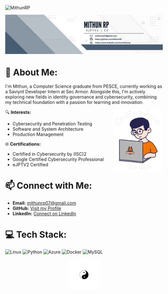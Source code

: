 <p align="left"> <img src="https://komarev.com/ghpvc/?username=MithunRP&label=Profile%20Views&color=0e75b6&style=flat" alt="MithunRP" /> </p>

<img alt="Professional Banner" src="https://github.com/MithunRP/MithunRP/blob/main/banner.png">

# 💫 About Me:
I'm Mithun, a Computer Science graduate from PESCE, currently working as a Saviynt Developer Intern at Sec Armor. Alongside this, I'm actively exploring new fields in identity governance and cybersecurity, combining my technical foundation with a passion for learning and innovation.


<img align="right" src="https://github.com/MithunRP/MithunRP/blob/main/Coding.gif" height="200" />


🔍 **Interests:**
- Cybersecurity and Penetration Testing
- Software and System Architecture
- Production Management
  
🌐 **Certifications:**
- Certified in Cybersecurity by (ISC)2
- Google Certified Cybersecurity Professional
- eJPTV2 Certified

# 📫 Connect with Me:
- **Email:** [mithunrp07@gmail.com](mailto:mithunrp07@gmail.com)
- **GitHub:** [Visit my Profile](https://github.com/MithunRP)
- **LinkedIn:** [Connect on LinkedIn](https://www.linkedin.com/in/mithunrp/)

# 💻 Tech Stack:
![Linux](https://img.shields.io/badge/Linux-FCC624?style=for-the-badge&logo=linux&logoColor=black)
![Python](https://img.shields.io/badge/python-3670A0?style=for-the-badge&online&logo=python&logoColor=ffdd54)
![Azure](https://img.shields.io/badge/azure-%230072C6.svg?style=for-the-badge&logo=microsoftazure&logoEColor=white)
![Docker](https://img.shields.io/badge/docker-%230db7ed.svg?style=for-the-badge&logo=docker&logoColor=white)
![MySQL](https://img.shields.io/badge/mysql-%2300000f.svg?style=for-the-badge&logo=mysql&logoColor=white)


<div align="center">
    <img src="https://github.com/MithunRP/MithunRP/blob/main/yin.gif" height="100" alt="Yin Yang Animation" />
</div>
